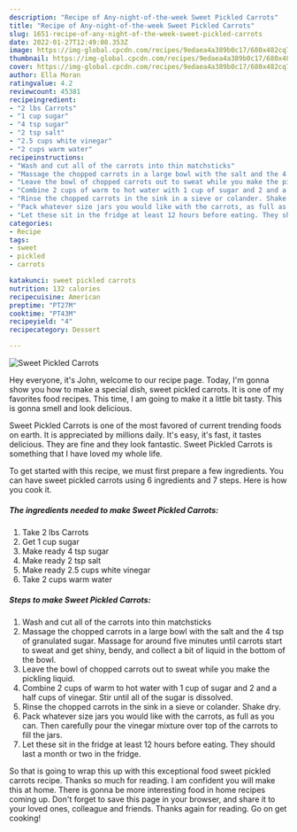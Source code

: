 ```yaml
---
description: "Recipe of Any-night-of-the-week Sweet Pickled Carrots"
title: "Recipe of Any-night-of-the-week Sweet Pickled Carrots"
slug: 1651-recipe-of-any-night-of-the-week-sweet-pickled-carrots
date: 2022-01-27T12:49:08.353Z
image: https://img-global.cpcdn.com/recipes/9edaea4a389b0c17/680x482cq70/sweet-pickled-carrots-recipe-main-photo.jpg
thumbnail: https://img-global.cpcdn.com/recipes/9edaea4a389b0c17/680x482cq70/sweet-pickled-carrots-recipe-main-photo.jpg
cover: https://img-global.cpcdn.com/recipes/9edaea4a389b0c17/680x482cq70/sweet-pickled-carrots-recipe-main-photo.jpg
author: Ella Moran
ratingvalue: 4.2
reviewcount: 45381
recipeingredient:
- "2 lbs Carrots"
- "1 cup sugar"
- "4 tsp sugar"
- "2 tsp salt"
- "2.5 cups white vinegar"
- "2 cups warm water"
recipeinstructions:
- "Wash and cut all of the carrots into thin matchsticks"
- "Massage the chopped carrots in a large bowl with the salt and the 4 tsp of granulated sugar. Massage for around five minutes until carrots start to sweat and get shiny, bendy, and collect a bit of liquid in the bottom of the bowl."
- "Leave the bowl of chopped carrots out to sweat while you make the pickling liquid."
- "Combine 2 cups of warm to hot water with 1 cup of sugar and 2 and a half cups of vinegar. Stir until all of the sugar is dissolved."
- "Rinse the chopped carrots in the sink in a sieve or colander. Shake dry."
- "Pack whatever size jars you would like with the carrots, as full as you can. Then carefully pour the vinegar mixture over top of the carrots to fill the jars."
- "Let these sit in the fridge at least 12 hours before eating. They should last a month or two in the fridge."
categories:
- Recipe
tags:
- sweet
- pickled
- carrots

katakunci: sweet pickled carrots 
nutrition: 132 calories
recipecuisine: American
preptime: "PT27M"
cooktime: "PT43M"
recipeyield: "4"
recipecategory: Dessert

---
```



![Sweet Pickled Carrots](https://img-global.cpcdn.com/recipes/9edaea4a389b0c17/680x482cq70/sweet-pickled-carrots-recipe-main-photo.jpg)

Hey everyone, it's John, welcome to our recipe page. Today, I'm gonna show you how to make a special dish, sweet pickled carrots. It is one of my favorites food recipes. This time, I am going to make it a little bit tasty. This is gonna smell and look delicious.



Sweet Pickled Carrots is one of the most favored of current trending foods on earth. It is appreciated by millions daily. It's easy, it's fast, it tastes delicious. They are fine and they look fantastic. Sweet Pickled Carrots is something that I have loved my whole life.


To get started with this recipe, we must first prepare a few ingredients. You can have sweet pickled carrots using 6 ingredients and 7 steps. Here is how you cook it.

<!--inarticleads1-->

##### The ingredients needed to make Sweet Pickled Carrots:

1. Take 2 lbs Carrots
1. Get 1 cup sugar
1. Make ready 4 tsp sugar
1. Make ready 2 tsp salt
1. Make ready 2.5 cups white vinegar
1. Take 2 cups warm water




<!--inarticleads2-->

##### Steps to make Sweet Pickled Carrots:

1. Wash and cut all of the carrots into thin matchsticks
1. Massage the chopped carrots in a large bowl with the salt and the 4 tsp of granulated sugar. Massage for around five minutes until carrots start to sweat and get shiny, bendy, and collect a bit of liquid in the bottom of the bowl.
1. Leave the bowl of chopped carrots out to sweat while you make the pickling liquid.
1. Combine 2 cups of warm to hot water with 1 cup of sugar and 2 and a half cups of vinegar. Stir until all of the sugar is dissolved.
1. Rinse the chopped carrots in the sink in a sieve or colander. Shake dry.
1. Pack whatever size jars you would like with the carrots, as full as you can. Then carefully pour the vinegar mixture over top of the carrots to fill the jars.
1. Let these sit in the fridge at least 12 hours before eating. They should last a month or two in the fridge.




So that is going to wrap this up with this exceptional food sweet pickled carrots recipe. Thanks so much for reading. I am confident you will make this at home. There is gonna be more interesting food in home recipes coming up. Don't forget to save this page in your browser, and share it to your loved ones, colleague and friends. Thanks again for reading. Go on get cooking!
